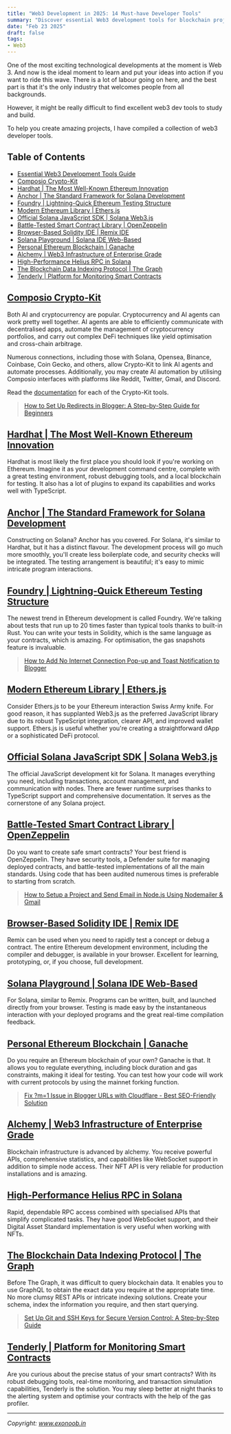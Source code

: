 ```yaml
---
title: "Web3 Development in 2025: 14 Must-have Developer Tools"
summary: "Discover essential Web3 development tools for blockchain projects. From Ethereum to Solana, explore top frameworks, IDEs, and infrastructure solutions"
date: "Feb 23 2025"
draft: false
tags:
- Web3
---
```


One of the most exciting technological developments at the moment is Web 3. And now is the ideal moment to learn and put your ideas into action if you want to ride this wave. There is a lot of labour going on here, and the best part is that it's the only industry that welcomes people from all backgrounds.

However, it might be really difficult to find excellent web3 dev tools to study and build.

To help you create amazing projects, I have compiled a collection of web3 developer tools.

## Table of Contents
  - [Essential Web3 Development Tools Guide](#essential-web3-development-tools-guide)
  - [Composio Crypto-Kit](#composio-crypto-kit)
  - [Hardhat | The Most Well-Known Ethereum Innovation](#hardhat--the-most-well-known-ethereum-innovation)
  - [Anchor | The Standard Framework for Solana Development](#anchor--the-standard-framework-for-solana-development)
  - [Foundry | Lightning-Quick Ethereum Testing Structure](#foundry--lightning-quick-ethereum-testing-structure)
  - [Modern Ethereum Library | Ethers.js](#modern-ethereum-library--ethersjs)
  - [Official Solana JavaScript SDK | Solana Web3.js](#official-solana-javascript-sdk--solana-web3js)
  - [Battle-Tested Smart Contract Library | OpenZeppelin](#battle-tested-smart-contract-library--openzeppelin)
  - [Browser-Based Solidity IDE | Remix IDE](#browser-based-solidity-ide--remix-ide)
  - [Solana Playground | Solana IDE Web-Based](#solana-playground--solana-ide-web-based)
  - [Personal Ethereum Blockchain | Ganache](#personal-ethereum-blockchain--ganache)
  - [Alchemy | Web3 Infrastructure of Enterprise Grade](#alchemy--web3-infrastructure-of-enterprise-grade)
  - [High-Performance Helius RPC in Solana](#high-performance-helius-rpc-in-solana)
  - [The Blockchain Data Indexing Protocol | The Graph](#the-blockchain-data-indexing-protocol--the-graph)
  - [Tenderly | Platform for Monitoring Smart Contracts](#tenderly--platform-for-monitoring-smart-contracts)

## [Composio Crypto-Kit](https://composio.dev/ai-crypto-kit/)

Both AI and cryptocurrency are popular. Cryptocurrency and AI agents can work pretty well together. AI agents are able to efficiently communicate with decentralised apps, automate the management of cryptocurrency portfolios, and carry out complex DeFi techniques like yield optimisation and cross-chain arbitrage.

Numerous connections, including those with Solana, Opensea, Binance, Coinbase, Coin Gecko, and others, allow Crypto-Kit to link AI agents and automate processes. Additionally, you may create AI automation by utilising Composio interfaces with platforms like Reddit, Twitter, Gmail, and Discord.

Read the [documentation](https://docs.composio.dev/cryptokit/tools) for each of the Crypto-Kit tools.

> [How to Set Up Redirects in Blogger: A Step-by-Step Guide for Beginners](https://exonoob.in/blog/set-redirection-in-blogger)

## [Hardhat | The Most Well-Known Ethereum Innovation](https://hardhat.org/)

Hardhat is most likely the first place you should look if you're working on Ethereum. Imagine it as your development command centre, complete with a great testing environment, robust debugging tools, and a local blockchain for testing. It also has a lot of plugins to expand its capabilities and works well with TypeScript.

## [Anchor | The Standard Framework for Solana Development](https://www.anchor-lang.com/)

Constructing on Solana? Anchor has you covered. For Solana, it's similar to Hardhat, but it has a distinct flavour. The development process will go much more smoothly, you'll create less boilerplate code, and security checks will be integrated. The testing arrangement is beautiful; it's easy to mimic intricate program interactions.

## [Foundry | Lightning-Quick Ethereum Testing Structure](https://getfoundry.sh/)

The newest trend in Ethereum development is called Foundry. We're talking about tests that run up to 20 times faster than typical tools thanks to built-in Rust. You can write your tests in Solidity, which is the same language as your contracts, which is amazing. For optimisation, the gas snapshots feature is invaluable.

> [How to Add No Internet Connection Pop-up and Toast Notification to Blogger](https://exonoob.in/blog/no-internet-connection-pop-up-in-blogger)

## [Modern Ethereum Library | Ethers.js](https://ethers.org/)

Consider Ethers.js to be your Ethereum interaction Swiss Army knife. For good reason, it has supplanted Web3.js as the preferred JavaScript library due to its robust TypeScript integration, clearer API, and improved wallet support. Ethers.js is useful whether you're creating a straightforward dApp or a sophisticated DeFi protocol.

## [Official Solana JavaScript SDK | Solana Web3.js](https://solana-labs.github.io/solana-web3.js/)

The official JavaScript development kit for Solana. It manages everything you need, including transactions, account management, and communication with nodes. There are fewer runtime surprises thanks to TypeScript support and comprehensive documentation. It serves as the cornerstone of any Solana project.

## [Battle-Tested Smart Contract Library | OpenZeppelin](https://www.openzeppelin.com/)

Do you want to create safe smart contracts? Your best friend is OpenZeppelin. They have security tools, a Defender suite for managing deployed contracts, and battle-tested implementations of all the main standards. Using code that has been audited numerous times is preferable to starting from scratch.

> [How to Setup a Project and Send Email in Node.js Using Nodemailer & Gmail](https://exonoob.in/blog/setup-project-send-email-in-nodejs-using-nodemailer-and-gmail/)

## [Browser-Based Solidity IDE | Remix IDE](https://remix.ethereum.org/)

Remix can be used when you need to rapidly test a concept or debug a contract. The entire Ethereum development environment, including the compiler and debugger, is available in your browser. Excellent for learning, prototyping, or, if you choose, full development.

## [Solana Playground | Solana IDE Web-Based](https://beta.solpg.io/)

For Solana, similar to Remix. Programs can be written, built, and launched directly from your browser. Testing is made easy by the instantaneous interaction with your deployed programs and the great real-time compilation feedback.

## [Personal Ethereum Blockchain | Ganache](https://archive.trufflesuite.com/ganache/)

Do you require an Ethereum blockchain of your own? Ganache is that. It allows you to regulate everything, including block duration and gas constraints, making it ideal for testing. You can test how your code will work with current protocols by using the mainnet forking function.

> [Fix ?m=1 Issue in Blogger URLs with Cloudflare - Best SEO-Friendly Solution](https://exonoob.in/blog/fix-mobile-url-issues-in-blogger)

## [Alchemy | Web3 Infrastructure of Enterprise Grade](https://www.alchemy.com/)

Blockchain infrastructure is advanced by alchemy. You receive powerful APIs, comprehensive statistics, and capabilities like WebSocket support in addition to simple node access. Their NFT API is very reliable for production installations and is amazing.

## [High-Performance Helius RPC in Solana](https://www.helius.dev/)

Rapid, dependable RPC access combined with specialised APIs that simplify complicated tasks. They have good WebSocket support, and their Digital Asset Standard implementation is very useful when working with NFTs.

## [The Blockchain Data Indexing Protocol | The Graph](https://thegraph.com/)

Before The Graph, it was difficult to query blockchain data. It enables you to use GraphQL to obtain the exact data you require at the appropriate time. No more clumsy REST APIs or intricate indexing solutions. Create your schema, index the information you require, and then start querying.

> [Set Up Git and SSH Keys for Secure Version Control: A Step-by-Step Guide](https://exonoob.in/blog/set-up-git-and-ssh-keys-for-secure-version-control)

## [Tenderly | Platform for Monitoring Smart Contracts](https://tenderly.co/)

Are you curious about the precise status of your smart contracts? With its robust debugging tools, real-time monitoring, and transaction simulation capabilities, Tenderly is the solution. You may sleep better at night thanks to the alerting system and optimise your contracts with the help of the gas profiler.

---
*Copyright: www.exonoob.in*